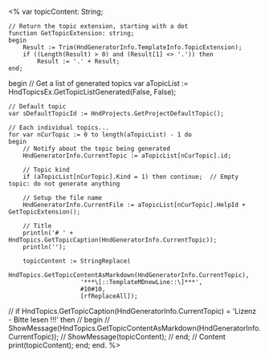 <%
var topicContent: String;

	// Return the topic extension, starting with a dot
	function GetTopicExtension: string;
	begin
		Result := Trim(HndGeneratorInfo.TemplateInfo.TopicExtension);
		if ((Length(Result) > 0) and (Result[1] <> '.')) then
			Result := '.' + Result;
	end;

begin
    // Get a list of generated topics
	var aTopicList := HndTopicsEx.GetTopicListGenerated(False, False);

    // Default topic
    var sDefaultTopicId := HndProjects.GetProjectDefaultTopic();
    
	// Each individual topics...
	for var nCurTopic := 0 to length(aTopicList) - 1 do
	begin
		// Notify about the topic being generated
		HndGeneratorInfo.CurrentTopic := aTopicList[nCurTopic].id;

		// Topic kind
		if (aTopicList[nCurTopic].Kind = 1) then continue;  // Empty topic: do not generate anything

        // Setup the file name
        HndGeneratorInfo.CurrentFile := aTopicList[nCurTopic].HelpId + GetTopicExtension();

        // Title
        println('# ' + HndTopics.GetTopicCaption(HndGeneratorInfo.CurrentTopic));
        println('');

        topicContent := StringReplace(
                        HndTopics.GetTopicContentAsMarkdown(HndGeneratorInfo.CurrentTopic),
                        '***\[::TemplateMDnewLine::\]***',
                        #10#10,
                        [rfReplaceAll]);

//        if HndTopics.GetTopicCaption(HndGeneratorInfo.CurrentTopic) = 'Lizenz - Bitte lesen !!!' then
//        begin
//          ShowMessage(HndTopics.GetTopicContentAsMarkdown(HndGeneratorInfo.CurrentTopic));
//          ShowMessage(topicContent);
//        end;
        // Content
        print(topicContent);
    end;
end.
%>